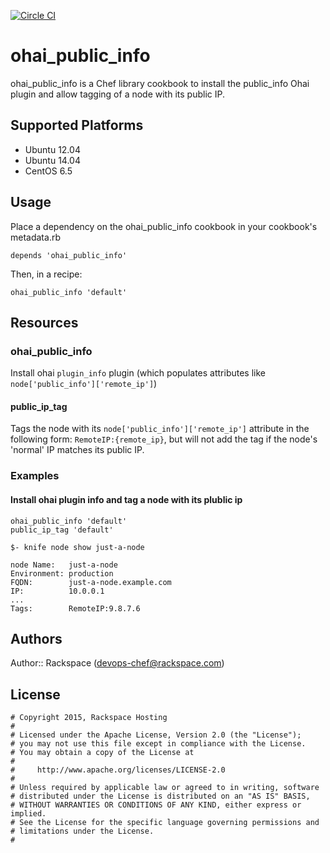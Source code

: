 [![Circle CI](https://circleci.com/gh/rackspace-cookbooks/ohai_public_info.svg?style=svg)](https://circleci.com/gh/rackspace-cookbooks/ohai_public_info)

# ohai_public_info

ohai_public_info is a Chef library cookbook to install the public_info Ohai plugin
and allow tagging of a node with its public IP.

## Supported Platforms

* Ubuntu 12.04 
* Ubuntu 14.04
* CentOS 6.5

## Usage

Place a dependency on the ohai_public_info cookbook in your cookbook's metadata.rb

```
depends 'ohai_public_info'
```

Then, in a recipe:

```
ohai_public_info 'default'
```

## Resources

### ohai_public_info

Install ohai `plugin_info` plugin (which populates attributes like `node['public_info']['remote_ip']`)

#### public_ip_tag

Tags the node with its `node['public_info']['remote_ip']` attribute in the
following form: `RemoteIP:{remote_ip}`, but will not add the tag if the node's
'normal' IP matches its public IP.

### Examples

#### Install ohai plugin info and tag a node with its plublic ip

```
ohai_public_info 'default'
public_ip_tag 'default'
```

```
$- knife node show just-a-node

node Name:   just-a-node
Environment: production
FQDN:        just-a-node.example.com
IP:          10.0.0.1
...
Tags:        RemoteIP:9.8.7.6
```

## Authors

Author:: Rackspace (devops-chef@rackspace.com)

## License
```
# Copyright 2015, Rackspace Hosting
#
# Licensed under the Apache License, Version 2.0 (the "License");
# you may not use this file except in compliance with the License.
# You may obtain a copy of the License at
#
#     http://www.apache.org/licenses/LICENSE-2.0
#
# Unless required by applicable law or agreed to in writing, software
# distributed under the License is distributed on an "AS IS" BASIS,
# WITHOUT WARRANTIES OR CONDITIONS OF ANY KIND, either express or implied.
# See the License for the specific language governing permissions and
# limitations under the License.
#
```
